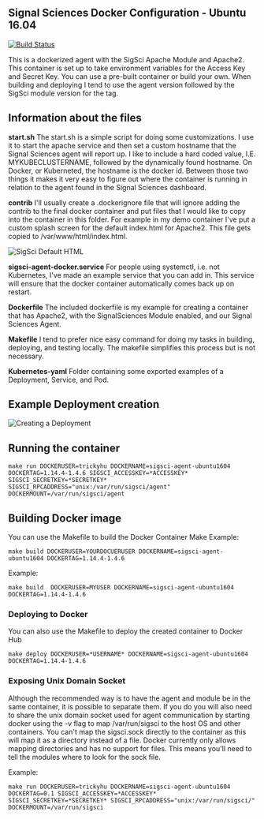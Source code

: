 ## Signal Sciences Docker Configuration - Ubuntu 16.04

[![Build Status](https://travis-ci.org/signalsciences/SigSciDockerExample.svg?branch=master)](https://travis-ci.org/signalsciences/SigSciDockerExample)

This is a dockerized agent with the SigSci Apache Module and Apache2. This container is set up to take environment variables for the Access Key and Secret Key. You can use a pre-built container or build your own. When building and deploying I tend to use the agent version followed by the SigSci module version for the tag.

## Information about the files


**start.sh**
The start.sh is a simple script for doing some customizations. I use it to start the apache service and then set a custom hostname that the Signal Sciences agent will report up. I like to include a hard coded value, I.E. MYKUBECLUSTERNAME, followed by the dynamically found hostname. On Docker, or Kuberneted, the hostname is the docker id. Between those two things it makes it very easy to figure out where the container is running in relation to the agent found in the Signal Sciences dashboard.

**contrib**
I'll usually create a .dockerignore file that will ignore adding the contrib to the final docker container and put files that I would like to copy into the container in this folder. For example in my demo container I've put a custom splash screen for the default index.html for Apache2. This file gets copied to /var/www/html/index.html.

![SigSci Default HTML](screenshots/signalsciences_example_screenshot.png)

**sigsci-agent-docker.service**
For people using systemctl, i.e. not Kubernetes, I've made an example service that you can add in. This service will ensure that the docker container automatically comes back up on restart.

**Dockerfile**
The included dockerfile is my example for creating a container that has Apache2, with the SignalSciences Module enabled, and our Signal Sciences Agent.

**Makefile**
I tend to prefer nice easy command for doing my tasks in building, deploying, and testing locally. The makefile simplifies this process but is not necessary.

**Kubernetes-yaml**
Folder containing some exported examples of a Deployment, Service, and Pod.

## Example Deployment creation

![Creating a Deployment](screenshots/kube-create-deployment.png)

## Running the container

`make run DOCKERUSER=trickyhu DOCKERNAME=sigsci-agent-ubuntu1604 DOCKERTAG=1.14.4-1.4.6 SIGSCI_ACCESSKEY=*ACCESSKEY* SIGSCI_SECRETKEY=*SECRETKEY* SIGSCI_RPCADDRESS="unix:/var/run/sigsci/agent" DOCKERMOUNT=/var/run/sigsci/agent`

## Building Docker image

You can use the Makefile to build the Docker Container
Make Example:

`make build DOCKERUSER=YOURDOCUERUSER DOCKERNAME=sigsci-agent-ubuntu1604 DOCKERTAG=1.14.4-1.4.6`

Example:

`make build  DOCKERUSER=MYUSER DOCKERNAME=sigsci-agent-ubuntu1604 DOCKERTAG=1.14.4-1.4.6`

### Deploying to Docker

You can also use the Makefile to deploy the created container to Docker Hub

`make deploy DOCKERUSER=*USERNAME* DOCKERNAME=sigsci-agent-ubuntu1604 DOCKERTAG=1.14.4-1.4.6`

### Exposing Unix Domain Socket

Although the recommended way is to have the agent and module be in the same container, it is possible to separate them. If you do you will also need to share the unix domain socket used for agent communication by starting docker using the -v flag to map /var/run/sigsci to the host OS and other containers. You can't map the sigsci.sock directly to the container as this will map it as a directory instead of a file. Docker currently only allows mapping directories and has no support for files. This means you'll need to tell the modules where to look for the sock file.

Example:

`make run DOCKERUSER=trickyhu DOCKERNAME=sigsci-agent-ubuntu1604 DOCKERTAG=0.1 SIGSCI_ACCESSKEY=*ACCESSKEY* SIGSCI_SECRETKEY=*SECRETKEY* SIGSCI_RPCADDRESS="unix:/var/run/sigsci/" DOCKERMOUNT=/var/run/sigsci`

